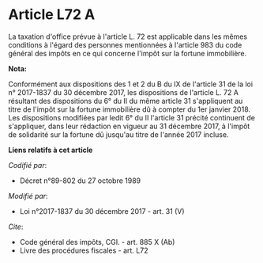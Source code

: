 # Article L72 A

La taxation d'office prévue à l'article L. 72 est applicable dans les mêmes conditions à l'égard des personnes mentionnées à
l'article 983 du code général des impôts en ce qui concerne l'impôt sur la fortune immobilière.

**Nota:**

Conformément aux dispositions des 1 et 2 du B du IX de l'article 31 de la loi n° 2017-1837 du 30 décembre 2017, les
dispositions de l'article L. 72 A résultant des dispositions du 6° du II du même article 31 s'appliquent au titre de l'impôt
sur la fortune immobilière dû à compter du 1er janvier 2018. Les dispositions modifiées par ledit 6° du II l'article 31
précité continuent de s'appliquer, dans leur rédaction en vigueur au 31 décembre 2017, à l'impôt de solidarité sur la fortune
dû jusqu'au titre de l'année 2017 incluse.

**Liens relatifs à cet article**

_Codifié par_:

  - Décret n°89-802 du 27 octobre 1989

_Modifié par_:

  - Loi n°2017-1837 du 30 décembre 2017 - art. 31 (V)

_Cite_:

  - Code général des impôts, CGI. - art. 885 X (Ab)
  - Livre des procédures fiscales - art. L72

